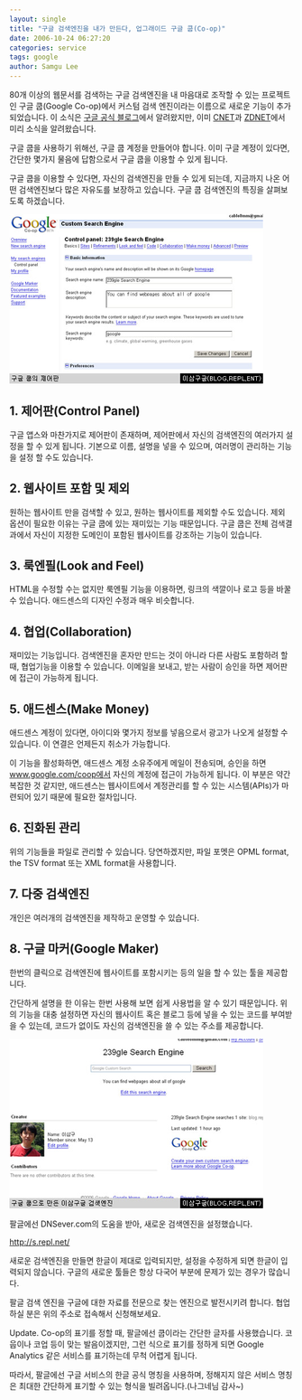 ```yaml
---
layout: single
title: "구글 검색엔진을 내가 만든다, 업그래이드 구글 쿱(Co-op)"
date: 2006-10-24 06:27:20
categories: service
tags: google
author: Samgu Lee
---
```


80개 이상의 웹문서를 검색하는 구글 검색엔진을 내 마음대로 조작할 수 있는 프로젝트인 구글 쿱(Google Co-op)에서 커스텀 검색 엔진이라는 이름으로 새로운 기능이 추가되었습니다. 이 소식은 [구글 공식 블로그](http://googleblog.blogspot.com/2006/10/eureka-your-own-search-engine-has.html)에서 알려왔지만, 이미 [CNET](http://news.com.com/2100-1038_3-6128807.html)과 [ZDNET](http://blogs.zdnet.com/Google/?p=366)에서 미리 소식을 알려왔습니다.

구글 쿱을 사용하기 위해선, 구글 쿱 계정을 만들어야 합니다. 이미 구글 계정이 있다면, 간단한 몇가지 물음에 답함으로서 구글 쿱을 이용할 수 있게 됩니다.

구글 쿱을 이용할 수 있다면, 자신의 검색엔진을 만들 수 있게 되는데, 지금까지 나온 어떤 검색엔진보다 많은 자유도를 보장하고 있습니다. 구글 쿱 검색엔진의 특징을 살펴보도록 하겠습니다.

![구글 쿱(Co-op)의 제어판](/assets/coop_control_panel.jpg)

## 1. 제어판(Control Panel)

구글 앱스와 마찬가지로 제어판이 존재하며, 제어판에서 자신의 검색엔진의 여러가지 설정을 할 수 있게 됩니다. 기본으로 이름, 설명을 넣을 수 있으며, 여러명이 관리하는 기능을 설정 할 수도 있습니다.

## 2. 웹사이트 포함 및 제외

원하는 웹사이트 만을 검색할 수 있고, 원하는 웹사이트를 제외할 수도 있습니다. 제외 옵션이 필요한 이유는 구글 쿱에 있는 재미있는 기능 때문입니다. 구글 쿱은 전체 검색결과에서 자신이 지정한 도메인이 포함된 웹사이트를 강조하는 기능이 있습니다.

## 3. 룩엔필(Look and Feel)

HTML을 수정할 수는 없지만 룩엔필 기능을 이용하면, 링크의 색깔이나 로고 등을 바꿀 수 있습니다. 애드센스의 디자인 수정과 매우 비슷합니다.

## 4. 협업(Collaboration)

재미있는 기능입니다. 검색엔진을 혼자만 만드는 것이 아니라 다른 사람도 포함하려 할 때, 협업기능을 이용할 수 있습니다. 이메일을 보내고, 받는 사람이 승인을 하면 제어판에 접근이 가능하게 됩니다.

## 5. 애드센스(Make Money)

애드센스 계정이 있다면, 아이디와 몇가지 정보를 넣음으로서 광고가 나오게 설정할 수 있습니다. 이 연결은 언제든지 취소가 가능합니다.

이 기능을 활성화하면, 애드센스 계정 소유주에게 메일이 전송되며, 승인을 하면 www.google.com/coop에서 자신의 계정에 접근이 가능하게 됩니다. 이 부분은 약간 복잡한 것 같지만, 애드센스는 웹사이트에서 계정관리를 할 수 있는 시스템(APIs)가 마련되어 있기 때문에 필요한 절차입니다.

## 6. 진화된 관리

위의 기능들을 파일로 관리할 수 있습니다. 당연하겠지만, 파일 포멧은 OPML format, the TSV format 또는 XML format을 사용합니다.

## 7. 다중 검색엔진

개인은 여러개의 검색엔진을 제작하고 운영할 수 있습니다.

## 8. 구글 마커(Google Maker)

한번의 클릭으로 검색엔진에 웹사이트를 포함시키는 등의 일을 할 수 있는 툴을 제공합니다.

간단하게 설명을 한 이유는 한번 사용해 보면 쉽게 사용법을 알 수 있기 때문입니다. 위의 기능을 대충 설정하면 자신의 웹사이트 혹은 블로그 등에 넣을 수 있는 코드를 부여받을 수 있는데, 코드가 없이도 자신의 검색엔진을 쓸 수 있는 주소를 제공합니다.

![팔글 검색엔진 포 구글 쿱](/assets/239gle_se_using_coop.jpg)

팔글에선 DNSever.com의 도움을 받아, 새로운 검색엔진을 설정했습니다.

http://s.repl.net/

새로운 검색엔진을 만들면 한글이 제대로 입력되지만, 설정을 수정하게 되면 한글이 입력되지 않습니다. 구글의 새로운 툴들은 항상 다국어 부분에 문제가 있는 경우가 많습니다.

팔글 검색 엔진을 구글에 대한 자료를 전문으로 찾는 엔진으로 발전시키려 합니다. 협업하실 분은 위의 주소로 접속해서 신청해보세요.

Update. Co-op의 표기를 정할 때, 팔글에선 쿱이라는 간단한 글자를 사용했습니다. 코웁이나 코업 등이 맞는 발음이겠지만, 그런 식으로 표기를 정하게 되면 Google Analytics 같은 서비스를 표기하는데 무척 어렵게 됩니다.

따라서, 팔글에선 구글 서비스의 한글 공식 명칭을 사용하며, 정해지지 않은 서비스 명칭은 최대한 간단하게 표기할 수 있는 형식을 빌려옵니다.(나그네님 감사~)
